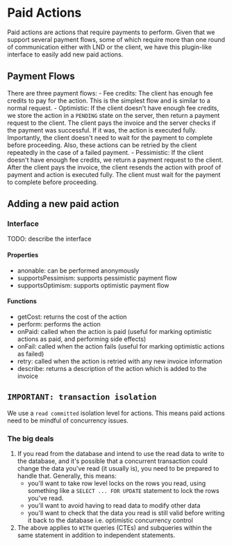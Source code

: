 # Paid Actions

Paid actions are actions that require payments to perform. Given that we support several payment flows, some of which require more than one round of communication either with LND or the client, we have this plugin-like interface to easily add new paid actions.

## Payment Flows

There are three payment flows:
    - Fee credits: The client has enough fee credits to pay for the action. This is the simplest flow and is similar to a normal request.
    - Optimistic: If the client doesn't have enough fee credits, we store the action in a `PENDING` state on the server, then return a payment request to the client. The client pays the invoice and the server checks if the payment was successful. If it was, the action is executed fully. Importantly, the client doesn't need to wait for the payment to complete before proceeding. Also, these actions can be retried by the client repeatedly in the case of a failed payment.
    - Pessimistic: If the client doesn't have enough fee credits, we return a payment request to the client. After the client pays the invoice, the client resends the action with proof of payment and action is executed fully. The client must wait for the payment to complete before proceeding.

## Adding a new paid action

### Interface

TODO: describe the interface

#### Properties
- anonable: can be performed anonymously
- supportsPessimism: supports pessimistic payment flow
- supportsOptimism: supports optimistic payment flow

#### Functions
- getCost: returns the cost of the action
- perform: performs the action
- onPaid: called when the action is paid (useful for marking optimistic actions as paid, and performing side effects)
- onFail: called when the action fails (useful for marking optimistic actions as failed)
- retry: called when the action is retried with any new invoice information
- describe: returns a description of the action which is added to the invoice

## `IMPORTANT: transaction isolation`

We use a `read committed` isolation level for actions. This means paid actions need to be mindful of concurrency issues.

### The big deals
1. If you read from the database and intend to use the read data to write to the database, and it's possible that a concurrent transaction could change the data you've read (it usually is), you need to be prepared to handle that. Generally, this means:
    - you'll want to take row level locks on the rows you read, using something like a `SELECT ... FOR UPDATE` statement to lock the rows you've read.
    - you'll want to avoid having to read data to modify other data
    - you'll want to check that the data you read is still valid before writing it back to the database i.e. optimistic concurrency control
2. The above applies to `WITH` queries (CTEs) and subqueries within the same statement in addition to independent statements.

